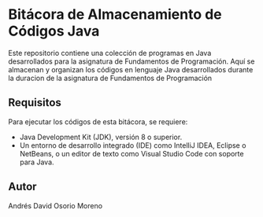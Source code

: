 # Bitácora de Almacenamiento de Códigos Java
Este repositorio contiene una colección de programas en Java desarrollados para la asignatura de Fundamentos de Programación. Aquí se almacenan y organizan los códigos en lenguaje Java desarrollados durante la duracion de la asignatura de Fundamentos de Programación
## Requisitos
Para ejecutar los códigos de esta bitácora, se requiere:

* Java Development Kit (JDK), versión 8 o superior.
* Un entorno de desarrollo integrado (IDE) como IntelliJ IDEA, Eclipse o NetBeans, o un editor de texto como Visual Studio Code con soporte para Java.
## Autor
Andrés David Osorio Moreno
